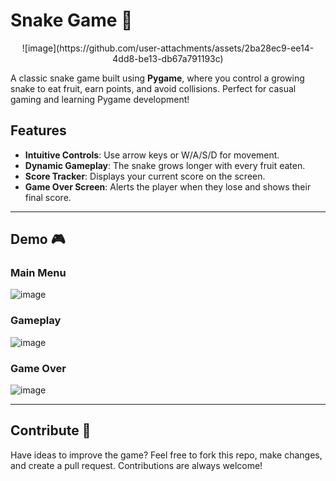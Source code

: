 # Snake Game 🐍
<div align="center">
![image](https://github.com/user-attachments/assets/2ba28ec9-ee14-4dd8-be13-db67a791193c)
</div>


A classic snake game built using **Pygame**, where you control a growing snake to eat fruit, earn points, and avoid collisions. Perfect for casual gaming and learning Pygame development!

## Features
- **Intuitive Controls**: Use arrow keys or W/A/S/D for movement.
- **Dynamic Gameplay**: The snake grows longer with every fruit eaten.
- **Score Tracker**: Displays your current score on the screen.
- **Game Over Screen**: Alerts the player when they lose and shows their final score.

---

## Demo 🎮

### Main Menu
![image](https://github.com/user-attachments/assets/c1f3d155-c223-4a80-a25e-2298e63173c4)

### Gameplay
![image](https://github.com/user-attachments/assets/1b2fa3c8-debb-4665-afb3-88666b8855c9)

### Game Over
![image](https://github.com/user-attachments/assets/0e5e6637-8168-4655-a447-3f6c416a49f7)


---

## Contribute 🤝
Have ideas to improve the game? Feel free to fork this repo, make changes, and create a pull request. Contributions are always welcome!
